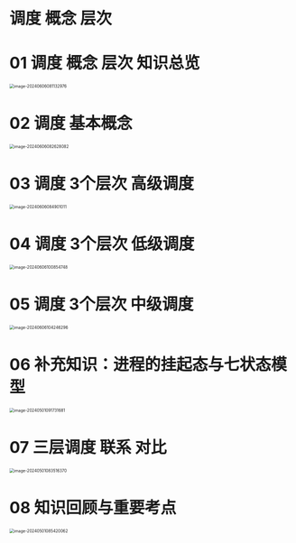 # 调度 概念 层次



# 01 调度 概念 层次 知识总览

<img src="https://cvp.oss-cn-shanghai.aliyuncs.com/picgo/202406060811125.png" alt="image-20240606081132976" style="zoom: 50%;" />



# 02 调度 基本概念

<img src="https://cvp.oss-cn-shanghai.aliyuncs.com/picgo/202406060826339.png" alt="image-20240606082628082" style="zoom:50%;" />



# 03 调度 3个层次 高级调度

<img src="https://cvp.oss-cn-shanghai.aliyuncs.com/picgo/202406060849323.png" alt="image-20240606084901011" style="zoom:50%;" />



# 04 调度 3个层次 低级调度

<img src="https://cvp.oss-cn-shanghai.aliyuncs.com/picgo/202406061008840.png" alt="image-20240606100854748" style="zoom: 50%;" />



# 05 调度 3个层次 中级调度

<img src="https://cvp.oss-cn-shanghai.aliyuncs.com/picgo/202406061042425.png" alt="image-20240606104246296" style="zoom:50%;" />



# 06 补充知识：进程的挂起态与七状态模型

<img src="https://cvp.oss-cn-shanghai.aliyuncs.com/picgo/202405010917063.png" alt="image-20240501091731681" style="zoom:50%;" />



# 07 三层调度 联系 对比

<img src="https://cvp.oss-cn-shanghai.aliyuncs.com/picgo/202405010835664.png" alt="image-20240501083516370" style="zoom:50%;" />



# 08 知识回顾与重要考点

<img src="https://cvp.oss-cn-shanghai.aliyuncs.com/picgo/202405010854300.png" alt="image-20240501085420062" style="zoom:50%;" />
